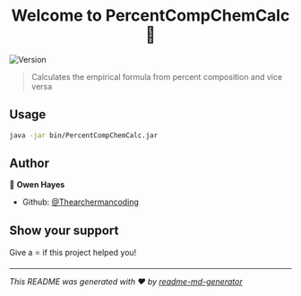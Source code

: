 <h1 align="center">Welcome to PercentCompChemCalc 👋</h1>
<p>
  <img alt="Version" src="https://img.shields.io/badge/version-1.0.0-blue.svg?cacheSeconds=2592000" />
</p>

> Calculates the empirical formula from percent composition and vice versa

## Usage

```sh
java -jar bin/PercentCompChemCalc.jar
```

## Author

👤 **Owen Hayes**

* Github: [@Thearchermancoding](https://github.com/Thearchermancoding)

## Show your support

Give a ⭐️ if this project helped you!

***
_This README was generated with ❤️ by [readme-md-generator](https://github.com/kefranabg/readme-md-generator)_